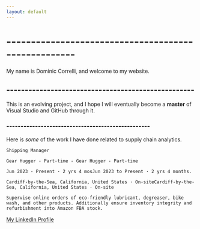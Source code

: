 ```yaml
---
layout: default
---
```


# ----------------------------------------------------

My name is Dominic Correlli, and welcome to my website.


## ---------------------------------------------------

This is an evolving project, and I hope I will eventually become a **master** of Visual Studio and GitHub through it.

### --------------------------------------------------

Here is *some* of the work I have done related to supply chain analytics.


```
Shipping Manager

Gear Hugger - Part-time - Gear Hugger - Part-time

Jun 2023 - Present · 2 yrs 4 mosJun 2023 to Present · 2 yrs 4 months.

Cardiff-by-the-Sea, California, United States · On-siteCardiff-by-the-Sea, California, United States · On-site

Supervise online orders of eco-friendly lubricant, degreaser, bike wash, and other products. Additionally ensure inventory integrity and refurbishment into Amazon FBA stock.

```

[My LinkedIn Profile](https://www.linkedin.com/in/dominic-correlli-756847237/)